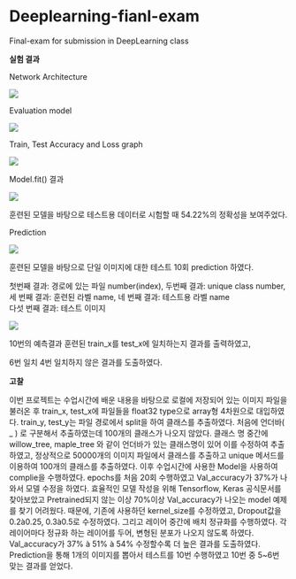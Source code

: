 # Deeplearning-fianl-exam
Final-exam for submission in DeepLearning class

**실험 결과**

Network Architecture

![](https://blog.kakaocdn.net/dn/bX1uJt/btruyMYIa76/tBhsUvUbxf9HaGSl99RbPK/img.png)


Evaluation model

![](https://blog.kakaocdn.net/dn/cNUJ07/btrunPci0sl/WJ9bBqE65SLPyiKXAaO460/img.png)

Train, Test Accuracy and Loss graph

![](https://blog.kakaocdn.net/dn/5X5Vz/btruxjbpPXe/yHqvvDZYqk9Dd0xHIHOJXK/img.png)

Model.fit() 결과

![](https://blog.kakaocdn.net/dn/buRaTV/btruqEODd29/dCu1xjrzHgzhro7keaEwW0/img.png)

훈련된 모델을 바탕으로 테스트용 데이터로 시험할 때 54.22%의 정확성을 보여주었다.

Prediction

![](https://blog.kakaocdn.net/dn/mwfNQ/btruolvkMgc/A3UilovnVYTmhW0LKNCkg1/img.png)

훈련된 모델을 바탕으로 단일 이미지에 대한 테스트 10회 prediction 하였다.

첫번째 결과: 경로에 있는 파일 number(index), 두번째 결과: unique class number,  
세 번째 결과: 훈련된 라벨 name, 네 번째 결과: 테스트용 라벨 name  
다섯 번째 결과: 테스트 이미지

![](https://blog.kakaocdn.net/dn/Kk2A6/btruuiRCXTM/iG9K2drGr6MmuPiGDAWmBK/img.png)


10번의 예측결과 훈련된 train\_x를 test\_x에 일치하는지 결과를 출력하였고,

6번 일치 4번 일치하지 않은 결과를 도출하였다.

**고찰**

이번 프로젝트는 수업시간에 배운 내용을 바탕으로 로컬에 저장되어 있는 이미지 파일을 불러온 후 train\_x, test\_x에 파일들을 float32 type으로 array형 4차원으로 대입하였다. train\_y, test\_y는 파일 경로에서 split을 하여 클래스를 추출하였다. 처음에 언더바( \_ ) 로 구분해서 추출하였는데 100개의 클래스가 나오지 않았다. 클래스 명 중간에 willow\_tree, maple\_tree 와 같이 언더바가 있는 클래스명이 있어 이를 수정하여 추출하였고, 정상적으로 50000개의 이미지 파일에서 클래스를 추출하고 unique 메서드를 이용하여 100개의 클래스를 추출하였다. 이후 수업시간에 사용한 Model을 사용하여 complie을 수행하였다. epochs를 처음 20회 수행하였고 Val\_accuracy가 37%가 나와서 모델 수정을 하였다. 효율적인 모델 작성을 위해 Tensorflow, Keras 공식문서를 찾아보았고 Pretrained되지 않는 이상 70%이상 Val\_accuracy가 나오는 model 예제를 찾기 어려웠다. 때문에, 기존에 사용하던 kernel\_size를 수정하였고, Dropout값을 0.2à0.25, 0.3à0.5로 수정하였다. 그리고 레이어 중간에 배치 정규화를 수행하였다. 각 레이어마다 정규화 하는 레이어를 두어, 변형된 분포가 나오지 않도록 하였다. Val\_accuracy가 37% à 51% à 54% 수정할수록 더 높은 결과를 도출하였다. Prediction을 통해 1개의 이미지를 뽑아서 테스트를 10번 수행하였고 10번 중 5~6번 맞는 결과를 얻었다.
